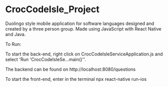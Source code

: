 # CrocCodeIsle_Project
Duolingo style mobile application for software languages designed and created by a three person group. Made using JavaScript with React Native and Java.

To Run:

To start the back-end, right click on CrocCodeIsleServiceApplication.js and select 'Run 'CrocCodeIsleSe...main()''.

The backend can be found on http://localhost:8080/questions

To start the front-end, enter in the terminal npx react-native run-ios

